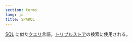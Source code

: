 ```yaml
---
section: terms
lang: ja
title: SPARQL
---
```


[SQL](../sql/) に似た[クエリ](../query/)言語。[トリプルストア](../triple-store/)の検索に使用される。
